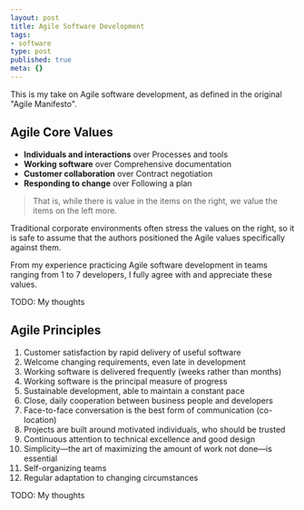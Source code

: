 ```yaml
---
layout: post
title: Agile Software Development
tags:
- software
type: post
published: true
meta: {}
---
```


This is my take on Agile software development, as defined in the original "Agile Manifesto".

## Agile Core Values

* **Individuals and interactions** over Processes and tools
* **Working software** over Comprehensive documentation
* **Customer collaboration** over Contract negotiation
* **Responding to change** over Following a plan

> That is, while there is value in the items on the right, we value the items on the left more.

Traditional corporate environments often stress the values on the right, so
it is safe to assume that the authors positioned the Agile values specifically 
against them.

From my experience practicing Agile software development in teams ranging from
1 to 7 developers, I fully agree with and appreciate these values.

TODO: My thoughts

## Agile Principles

1. Customer satisfaction by rapid delivery of useful software
1. Welcome changing requirements, even late in development
1. Working software is delivered frequently (weeks rather than months)
1. Working software is the principal measure of progress
1. Sustainable development, able to maintain a constant pace
1. Close, daily cooperation between business people and developers
1. Face-to-face conversation is the best form of communication (co-location)
1. Projects are built around motivated individuals, who should be trusted
1. Continuous attention to technical excellence and good design
1. Simplicity—the art of maximizing the amount of work not done—is essential
1. Self-organizing teams
1. Regular adaptation to changing circumstances

TODO: My thoughts
